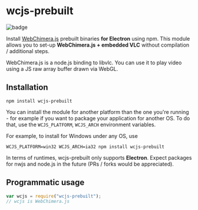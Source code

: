# wcjs-prebuilt

![badge](https://nodei.co/npm/wcjs-prebuilt.png?downloads=true)

Install [WebChimera.js](http://github.com/RSATom/WebChimera.js) prebuilt binaries **for Electron** using npm. This module allows you to set-up **WebChimera.js + embedded VLC** without compilation / additional steps.

WebChimera.js is a node.js binding to libvlc. You can use it to play video using a JS raw array buffer drawn via WebGL.


## Installation

```
npm install wcjs-prebuilt
```

You can install the module for another platform than the one you're running - for example if you want to package your application for another OS. To do that, use the ``WCJS_PLATFORM``, ``WCJS_ARCH`` environment variables.

For example, to install for Windows under any OS, use
```
WCJS_PLATFORM=win32 WCJS_ARCH=ia32 npm install wcjs-prebuilt
```

In terms of runtimes, wcjs-prebuilt only supports **Electron**. Expect packages for nwjs and node.js in the future (PRs / forks would be appreciated).


## Programmatic usage
```javascript
var wcjs = require("wcjs-prebuilt");
// wcjs is WebChimera.js
```
